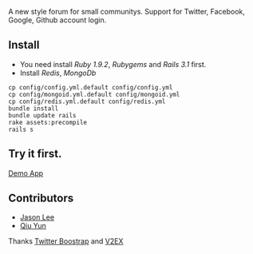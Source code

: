 A new style forum for small communitys.
Support for Twitter, Facebook, Google, Github account login.

## Install

  * You need install *Ruby 1.9.2*, *Rubygems* and *Rails 3.1* first.
  * Install *Redis*, *MongoDb* 
    
  ```
  cp config/config.yml.default config/config.yml
  cp config/mongoid.yml.default config/mongoid.yml
  cp config/redis.yml.default config/redis.yml
  bundle install
  bundle update rails
  rake assets:precompile
  rails s
  ```

## Try it first.

[Demo App](http://put.im)

## Contributors

* [Jason Lee](http://github.com/huacnlee)
* [Qiu Yun](http://github.com/qiuyun8m)

Thanks [Twitter Boostrap](http://twitter.github.com/boostrap) and [V2EX](http://v2ex.com)